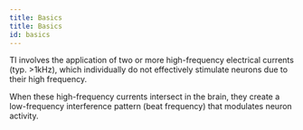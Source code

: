 ```yaml
---
title: Basics
title: Basics
id: basics
---
```

TI involves the application of two or more high-frequency electrical currents (typ. >1kHz), which individually do not effectively stimulate neurons due to their high frequency.

When these high-frequency currents intersect in the brain, they create a low-frequency interference pattern (beat frequency) that modulates neuron activity.
